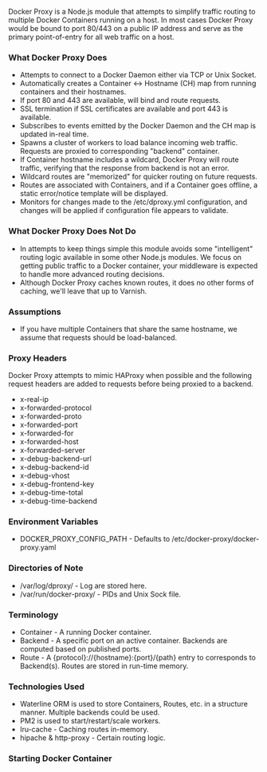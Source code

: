 Docker Proxy is a Node.js module that attempts to simplify traffic routing to multiple Docker Containers running on a host.
In most cases Docker Proxy would be bound to port 80/443 on a public IP address and serve as the primary point-of-entry for all web traffic on a host.

### What Docker Proxy Does

* Attempts to connect to a Docker Daemon either via TCP or Unix Socket.
* Automatically creates a Container <-> Hostname (CH) map from running containers and their hostnames.
* If port 80 and 443 are available, will bind and route requests.
* SSL termination if SSL certificates are available and port 443 is available.
* Subscribes to events emitted by the Docker Daemon and the CH map is updated in-real time.
* Spawns a cluster of workers to load balance incoming web traffic. Requests are proxied to corresponding "backend" container.
* If Container hostname includes a wildcard, Docker Proxy will route traffic, verifying that the response from backend is not an error.
* Wildcard routes are "memorized" for quicker routing on future requests.
* Routes are associated with Containers, and if a Container goes offline, a static error/notice template will be displayed.
* Monitors for changes made to the /etc/dproxy.yml configuration, and changes will be applied if configuration file appears to validate.

### What Docker Proxy Does Not Do

* In attempts to keep things simple this module avoids some "intelligent" routing logic available in some other Node.js modules. We focus on getting public traffic to a Docker container, your middleware is expected to handle more advanced routing decisions.
* Although Docker Proxy caches known routes, it does no other forms of caching, we'll leave that up to Varnish.

### Assumptions

* If you have multiple Containers that share the same hostname, we assume that requests should be load-balanced.

### Proxy Headers
Docker Proxy attempts to mimic HAProxy when possible and the following request headers are added to requests before being proxied to a backend.

* x-real-ip
* x-forwarded-protocol
* x-forwarded-proto
* x-forwarded-port
* x-forwarded-for
* x-forwarded-host
* x-forwarded-server
* x-debug-backend-url
* x-debug-backend-id
* x-debug-vhost
* x-debug-frontend-key
* x-debug-time-total
* x-debug-time-backend

### Environment Variables

* DOCKER_PROXY_CONFIG_PATH - Defaults to /etc/docker-proxy/docker-proxy.yaml

### Directories of Note

* /var/log/dproxy/ - Log are stored here.
* /var/run/docker-proxy/ - PIDs and Unix Sock file.

### Terminology

* Container - A running Docker container.
* Backend - A specific port on an active container. Backends are computed based on published ports.
* Route - A {protocol}://{hostname}:{port}/{path} entry to corresponds to Backend(s). Routes are stored in run-time memory.

### Technologies Used

* Waterline ORM is used to store Containers, Routes, etc. in a structure manner. Multiple backends could be used.
* PM2 is used to start/restart/scale workers.
* lru-cache - Caching routes in-memory.
* hipache & http-proxy - Certain routing logic.


### Starting Docker Container



